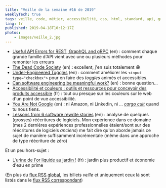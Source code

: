 ```yaml
---
title: "Veille de la semaine #16 de 2019"
weeklyTech: true
tags: veille, code, métier, accessibilité, css, html, standard, api, graphql, rest
lang: fr
published: 2019-04-18T10:12:17Z
photos:
    - images/veille_2.jpg
---
```

* [Useful API Errors for REST, GraphQL and gRPC](https://blog.apisyouwonthate.com/useful-api-errors-for-rest-graphql-and-grpc-897efa851165) (en)&nbsp;: comment chaque grande famille d'API vient avec une ou plusieurs méthodes pour remonter les erreurs
* [The Dead Code Society](https://medium.com/pinterest-engineering/the-dead-code-society-2f189ff46b04) (en)&nbsp;: excellent, j'en suis totalement 😀
* [Under-Engineered Toggles](http://adrianroselli.com/2019/03/under-engineered-toggles.html) (en)&nbsp;: comment améliorer les `<input type="checkbox">` pour en faire des *toggles* animés et accessibles.
* [Can software engineering be meaningful work?](https://codewithoutrules.com/2019/04/12/meaningful-programming-work/) (en)&nbsp;: bonne question…
* [Accessibilité et couleurs : outils et ressources pour concevoir des produits accessible](https://stephaniewalter.design/fr/blog/accessibilite-et-couleurs-outils-et-ressources-pour-concevoir-des-produits-accessible/) (fr)&nbsp;: tout ou presque sur les couleurs sur le web d'un point de vue accessibilité.
* [You Are Not Google](https://blog.bradfieldcs.com/you-are-not-google-84912cf44afb) (en)&nbsp;: ni Amazon, ni Linkedin, ni … *[cargo cult](https://fr.wikipedia.org/wiki/Culte_du_cargo)* quand tu nous tiens.
* [Lessons from 6 software rewrite stories](https://medium.com/@herbcaudill/lessons-from-6-software-rewrite-stories-635e4c8f7c22) (en)&nbsp;: analyse de quelques (grosses) réécritures de logiciels. Mon expérience dans ce domaine (mes 2 dernières expériences professionnelles étaient/sont sur des réécritures de logiciels _anciens_) me fait dire qu'on aborde jamais ce sujet de manière suffisamment incrémentale (même dans une approche de type réécriture de zéro)

Et un peu hors-sujet&nbsp;:

* [L'urine de l'or liquide au jardin !](https://www.youtube.com/watch?v=4SZasMQH9yU) (fr)&nbsp;: jardin plus productif et économie d'eau en prime

(En plus du [flux RSS global](/rss.xml), les billets *veille*
et uniquement ceux là sont listés dans le [flux RSS correspondant](/rss/veille.xml))
